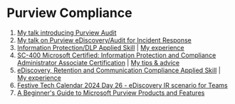 <h1>Purview Compliance</h1>

1. [My talk introducing Purview Audit](https://youtu.be/osJ1L4wNgFc)
2. [My talk on Purview eDiscovery/Audit for Incident Response](https://youtu.be/7v6uY5Z3ie8)
3. [Information Protection/DLP Applied Skill](https://learn.microsoft.com/en-us/credentials/applied-skills/implement-information-protection-and-data-loss-prevention-by-using-microsoft-purview/) |
[My experience](https://www.linkedin.com/feed/update/urn:li:activity:7245333956806471680/)
4. [SC-400 Microsoft Certified: Information Protection and Compliance Administrator Associate Certification](https://learn.microsoft.com/en-us/credentials/certifications/information-protection-administrator/?practice-assessment-type=certification) | [My tips & advice](https://www.linkedin.com/feed/update/urn:li:activity:7150047254576336896/)
5. [eDiscovery, Retention and Communication Compliance Applied Skill](https://learn.microsoft.com/api/credentials/share/en-gb/PuravD-9957/463DEB754E2849F0?sharingId=MVP_388101) | [My experience](https://www.linkedin.com/feed/update/urn:li:activity:7258768624201404416/)
6. [Festive Tech Calendar 2024 Day 26 - eDiscovery IR scenario for Teams](https://youtu.be/_GVkajW28ts)
7. [A Beginner's Guide to Microsoft Purview Products and Features](https://www.welkasworld.com/post/a-beginner-s-guide-to-microsoft-purview-products-and-features)
